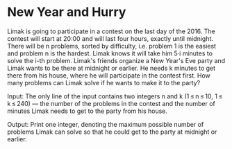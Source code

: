 # New Year and Hurry
Limak is going to participate in a contest on the last day of the 2016. The contest will start at 20:00 and will last four hours, exactly until midnight. There will be n problems, sorted by difficulty, i.e. problem 1 is the easiest and problem n is the hardest. Limak knows it will take him 5·i minutes to solve the i-th problem.
Limak's friends organize a New Year's Eve party and Limak wants to be there at midnight or earlier. He needs k minutes to get there from his house, where he will participate in the contest first.
How many problems can Limak solve if he wants to make it to the party?

Input: The only line of the input contains two integers n and k (1 ≤ n ≤ 10, 1 ≤ k ≤ 240) — the number of the problems in the contest and the number of minutes Limak needs to get to the party from his house.

Output: Print one integer, denoting the maximum possible number of problems Limak can solve so that he could get to the party at midnight or earlier.

